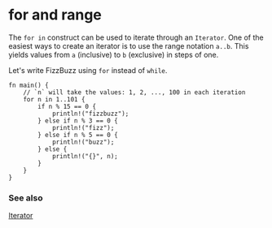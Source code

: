 # for and range

The `for in` construct can be used to iterate through an `Iterator`. 
One of the easiest ways to create an iterator is to use the range
notation `a..b`. This yields values from `a` (inclusive) to `b` 
(exclusive) in steps of one.

Let's write FizzBuzz using `for` instead of `while`.

```rust,editable
fn main() {
    // `n` will take the values: 1, 2, ..., 100 in each iteration
    for n in 1..101 {
        if n % 15 == 0 {
            println!("fizzbuzz");
        } else if n % 3 == 0 {
            println!("fizz");
        } else if n % 5 == 0 {
            println!("buzz");
        } else {
            println!("{}", n);
        }
    }
}
```

### See also

[Iterator][iter]

[iter]: /trait/iter.html
